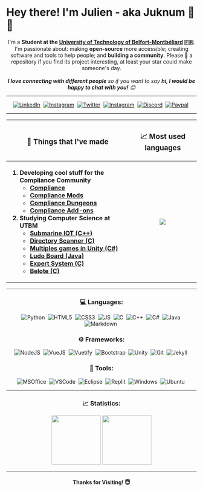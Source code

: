 <h1>Hey there! I'm Julien - aka Juknum 👋😃</h1>

<p align="center">
	I'm a <strong>Student at the <a href="https://www.utbm.fr/">University of Technology of Belfort-Montbéliard</a> 🇫🇷</strong>.  
	I'm passionate about: making <strong>open-source</strong> more accessible; creating software and tools to help people; and <strong>building a community</strong>. Please 🌟 a repository if you find its project
	interesting, at least your star could make someone's day.<br><br>
	<em><b>I love connecting with different people</b> so if you want to say <b>hi, I would be happy to chat with you!</b> 😊</em>
</p>

<hr>

<p align="center">
	<a href="https://www.linkedin.com/in/j-constant"><img alt="LinkedIn" src="https://img.shields.io/badge/LinkedIn-0077B5?style=for-the-badge&logo=linkedin&logoColor=white"></a>&nbsp;
	<a href="https://www.instagram.com/jlcnst"><img alt="Instagram" src="https://img.shields.io/badge/Instagram-E4405F?style=for-the-badge&logo=instagram&logoColor=white"></a>&nbsp;
	<a href="https://twitter.com/Juknum_"><img alt="Twitter" src="https://img.shields.io/badge/Twitter-1DA1F2?style=for-the-badge&logo=twitter&logoColor=white"></a>&nbsp;
	<a href="mailto:julienconstant190@gmail.com"><img alt="Instagram" src="https://img.shields.io/badge/Gmail-D14836?style=for-the-badge&logo=gmail&logoColor=white"></a>&nbsp;
	<a href="https://discordapp.com/users/207471947662098432"><img alt="Discord" src="https://img.shields.io/badge/Discord-525DDB?style=for-the-badge&logo=discord&logoColor=white"></a>&nbsp;
	<a href="https://paypal.me/jlcnst"><img alt="Paypal" src="https://img.shields.io/badge/PayPal-00457C?style=for-the-badge&logo=paypal&logoColor=white"></a>&nbsp;
</p>

<hr>


<table align="center">
	<tr>
		<th>
			<h3>💼 Things that I've made</h3>
		</th>
		<th>
			<h3>📈 Most used languages</h3>
		</th>
	</tr>
	<tr>
		<th>
			<ol align="left">
				<li>Developing cool stuff for the Compliance Community
					<ul>
						<li><a href="https://github.com/Compliance-Resource-Pack">Compliance</a></li>
						<li><a href="https://github.com/Compliance-Mods">Compliance Mods</a></li>
						<li><a href="https://github.com/Compliance-Dungeons">Compliance Dungeons</a></li>
						<li><a href="https://github.com/Compliance-Addons">Compliance Add-ons</a></li>
					</ul>
				</li>
				<li>Studying Computer Science at UTBM
					<ul>
						<li><a href="https://github.com/Juknum/ChouMarin">Submarine IOT (C++)</a></li>
						<li><a href="https://github.com/Juknum/Directory-Scanner">Directory Scanner (C)</a></li>
						<li><a href="https://github.com/Juknum/Multi-Games-in-Unity">Multiples games in Unity (C#)</a></li>
						<li><a href="https://github.com/Juknum/Ludo-Board">Ludo Board (Java)</a></li>
						<li><a href="https://github.com/Juknum/Systeme-Expert">Expert System (C)</a></li>
						<li><a href="https://github.com/Juknum/Belote">Belote (C)</a></li>
					</ul>
				</li>
			</ol>
		</th>
		<th>
			<img src="https://github-readme-stats.vercel.app/api/top-langs/?username=Juknum&theme=dracula&hide_title=true">
		</th>
	</tr>
</table>

<hr>
<h3 align="center">💻 Languages:</h3>
<p align="center">
	<img alt="Python"
		src="https://img.shields.io/badge/Python-FFD43B?style=for-the-badge&logo=python&logoColor=darkgreen">&nbsp;
	<img alt="HTML5" src="https://img.shields.io/badge/HTML5-E34F26?style=for-the-badge&logo=html5&logoColor=white">&nbsp;
	<img alt="CSS3" src="https://img.shields.io/badge/CSS3-1572B6?style=for-the-badge&logo=css3&logoColor=white">&nbsp;
	<img alt="JS"
		src="https://img.shields.io/badge/JavaScript-F7DF1E?style=for-the-badge&logo=javascript&logoColor=black">&nbsp;
	<img alt="C" src="https://img.shields.io/badge/C-00599C?style=for-the-badge&logo=c&logoColor=white">&nbsp;
	<img alt="C++"
		src="https://img.shields.io/badge/C%2B%2B-00599C?style=for-the-badge&logo=c%2B%2B&logoColor=white">&nbsp;
	<img alt="C#" src="https://img.shields.io/badge/C%23-239120?style=for-the-badge&logo=c-sharp&logoColor=white">&nbsp;
	<img alt="Java" src="https://img.shields.io/badge/Java-ED8B00?style=for-the-badge&logo=java&logoColor=white">&nbsp;
	<img alt="Markdown"
		src="https://img.shields.io/badge/Markdown-000000?style=for-the-badge&logo=markdown&logoColor=white">&nbsp;
</p>
<h3 align="center">⚙️ Frameworks:</h3>
<p align="center">
	<img alt="NodeJS"
		src="https://img.shields.io/badge/Node.js-339933?style=for-the-badge&logo=nodedotjs&logoColor=white">&nbsp;
	<img alt="VueJS"
		src="https://img.shields.io/badge/Vue.js-35495E?style=for-the-badge&logo=vue.js&logoColor=4FC08D">&nbsp;
	<img alt="Vuetify"
		src="https://img.shields.io/badge/Vuetify-1867C0?style=for-the-badge&logo=vuetify&logoColor=white">&nbsp;
	<img alt="Bootstrap"
		src="https://img.shields.io/badge/Bootstrap-563D7C?style=for-the-badge&logo=bootstrap&logoColor=white">&nbsp;
	<img alt="Unity" src="https://img.shields.io/badge/Unity-100000?style=for-the-badge&logo=unity&logoColor=white">&nbsp;
	<img alt="Git" src="https://img.shields.io/badge/Git-F05032?style=for-the-badge&logo=git&logoColor=white">&nbsp;
	<img alt="Jekyll"
		src="https://img.shields.io/badge/Jekyll-CC0000?style=for-the-badge&logo=Jekyll&logoColor=white">&nbsp;
</p>
<h3 align="center">🔧 Tools:</h3>
<p align="center">
	<img alt="MSOffice"
		src="https://img.shields.io/badge/Microsoft_Office-D83B01?style=for-the-badge&logo=microsoft-office&logoColor=white">&nbsp;
	<img alt="VSCode"
		src="https://img.shields.io/badge/Visual_Studio_Code-0078D4?style=for-the-badge&logo=visual%20studio%20code&logoColor=white">&nbsp;
	<img alt="Eclipse"
		src="https://img.shields.io/badge/Eclipse-2C2255?style=for-the-badge&logo=eclipse&logoColor=white">&nbsp;
	<img alt="Replit"
		src="https://img.shields.io/badge/replit-667881?style=for-the-badge&logo=replit&logoColor=white">&nbsp;
	<img alt="Windows"
		src="https://img.shields.io/badge/Windows%2011-0078D6?style=for-the-badge&logo=windows&logoColor=white">&nbsp;
	<img alt="Ubuntu"
		src="https://img.shields.io/badge/Ubuntu-E95420?style=for-the-badge&logo=ubuntu&logoColor=white">&nbsp;
</p>
<hr>
<h3 align="center">📈 Statistics:</h3>
<p align="center">
	<img height="130" src="https://github-readme-streak-stats.herokuapp.com/?user=Juknum&theme=dracula">
	<img height="130" src="https://github-readme-stats.vercel.app/api?username=Juknum&theme=dracula&show_icons=true&hide_title=true">
</p>
<hr>
<h4 align="center"> Thanks for Visiting! 😇</h4>
